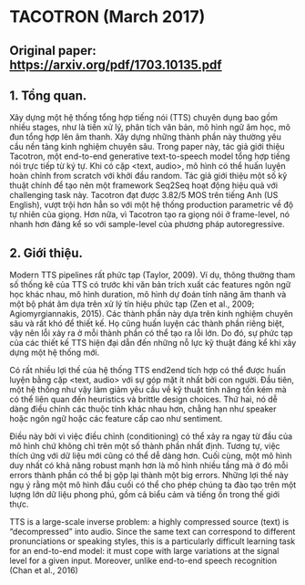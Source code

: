 # TACOTRON (March 2017)

## Original paper: https://arxiv.org/pdf/1703.10135.pdf

## 1. Tổng quan.

Xây dựng một hệ thống tổng hợp tiếng nói (TTS) chuyên dụng bao gồm nhiều stages, như là tiền xử lý, phân tích văn bản, mô hình ngữ âm học, mô đun tổng hợp lên âm thanh. Xây dựng những thành phần này thường yêu cầu nền tảng kinh nghiệm chuyên sâu. Trong paper này, tác giả giới thiệu Tacotron, một end-to-end generative text-to-speech model tổng hợp tiếng nói trực tiếp từ ký tự. Khi có cặp <text, audio>, mô hình có thể huấn luyện hoàn chỉnh from scratch với khởi đầu random. Tác giả giới thiệu một số kỹ thuật chính để tạo nên một framework Seq2Seq hoạt động hiệu quả với challenging task này. Tacotron đạt được 3.82/5 MOS trên tiếng Anh (US English), vượt trội hơn hẳn so với một hệ thống production parametric về độ tự nhiên của giọng. Hơn nữa, vì Tacotron tạo ra giọng nói ở frame-level, nó nhanh hơn đáng kể so với sample-level của phương pháp autoregressive.

## 2. Giới thiệu.

Modern TTS pipelines rất phức tạp (Taylor, 2009). Ví dụ, thông thường tham số thống kê của TTS có trước khi văn bản trích xuất các features ngôn ngữ học khác nhau, mô hình duration, mô hình dự đoán tính năng âm thanh và một bộ phát âm dựa trên xử lý tín hiệu phức tạp (Zen
et al., 2009; Agiomyrgiannakis, 2015). Các thành phần này dựa trên kinh nghiệm chuyên sâu và rất khó để thiết kế. Họ cũng huấn luyện các thành phần riêng biệt, vậy nên lỗi xảy ra ở mỗi thành phần có thể tạo ra lỗi lớn. 
Do đó, sự phức tạp của các thiết kế TTS hiện đại dẫn đến những nỗ lực kỹ thuật đáng kể khi xây dựng một hệ thống mới.

Có rất nhiều lợi thế của hệ thống TTS end2end tích hợp có thể được huấn luyện bằng cặp <text, audio> với sự góp mặt ít nhất bởi con người. Đầu tiên, một hệ thống như vậy làm giảm yêu cầu về kỹ thuật tính năng tốn kém mà có thể liên quan đến heuristics và brittle design choices. Thứ hai, nó dễ dàng điều chỉnh các thuộc tính khác nhau hơn, chẳng hạn như speaker hoặc ngôn ngữ hoặc các feature cấp cao như sentiment.

Điều này bởi vì việc điều chỉnh (conditioning) có thể xảy ra ngay từ đầu của mô hình chứ không chỉ trên một số thành phần nhất định. Tương tự, việc thích ứng với dữ liệu mới cũng có thể dễ dàng hơn. Cuối cùng, một mô hình duy nhất có khả năng robust mạnh hơn là mô hình nhiều tầng mà ở đó mỗi errors thành phần có thể bị gộp lại thành một big errors. Những lợi thế này ngụ ý rằng một mô hình đầu cuối có thể cho phép chúng ta đào tạo trên một lượng lớn dữ liệu phong phú, gồm cả biểu cảm và tiếng ồn trong thế giới thực.



TTS is a large-scale inverse problem: a highly compressed source (text) is “decompressed” into
audio. Since the same text can correspond to different pronunciations or speaking styles, this is a
particularly difficult learning task for an end-to-end model: it must cope with large variations at the signal level for a given input. Moreover, unlike end-to-end speech recognition (Chan et al., 2016)

